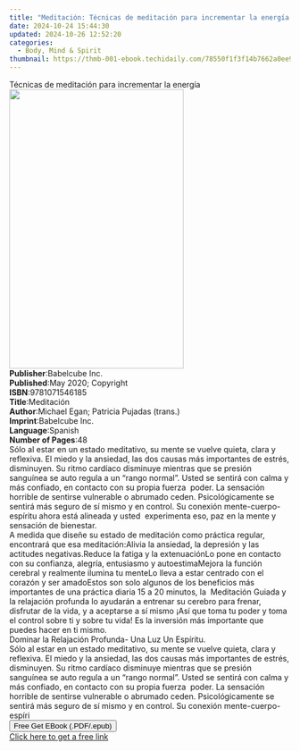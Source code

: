 ```yaml
---
title: "Meditación: Técnicas de meditación para incrementar la energía | Free Book"
date: 2024-10-24 15:44:30
updated: 2024-10-26 12:52:20
categories:
  - Body, Mind & Spirit
thumbnail: https://thmb-001-ebook.techidaily.com/78550f1f3f14b7662a0ee93d98a156b660298826ba55ac44548e5e3da1d6ff3e.jpg
---
```

<main id="book-container">
  <div class="flex flex-col">
    <div class="book-brief flex-1 py-6 px-4 sm:p-6 md:py-10 md:px-8">
      <!-- brief-->
      <div class="book-brief-main">
        Técnicas de meditación para incrementar la energía
      </div>
    </div>
    <div
      class="book-meta-info flex-1 grid gap-4 col-start-1 col-end-3 row-start-1 sm:mb-6 sm:grid-cols-4 lg:gap-6 lg:col-start-2 lg:row-end-6 lg:row-span-6 lg:mb-0"
    >
      <div
        class="book-meta-info-left place-content-center mt-4 p-4 text-sm leading-6 col-start-2 col-span-2 dark:text-slate-400"
      >
        <img
          class="w-full h-500 object-cover rounded-lg sm:h-255 sm:col-span-2 lg:col-span-full"
          src="https://img-001-ebook.techidaily.com/e6f6055390695747050543449ee8163e9aa6360a83407d896cdb245dc7d898ff.jpg"
          alt=""
          width="312"
          height="500"
        />
      </div>
      <div
        class="book-meta-info-right mt-2 col-start-1 row-start-2 col-span-3 self-center"
      >
        <!-- meta data  -->
        <div class="flex flex-col px-4 md:px-8">
          <div class="flex-1">
            <strong>Publisher</strong>:<span class="px-2">Babelcube Inc.</span>
          </div>
          <div class="flex-1">
            <strong>Published</strong>:<span class="px-2"
              >May 2020; Copyright</span
            >
          </div>
          <div class="flex-1">
            <strong>ISBN</strong>:<span class="px-2">9781071546185</span>
          </div>
          <div class="flex-1">
            <strong>Title</strong>:<span class="px-2">Meditación</span>
          </div>
          <div class="flex-1">
            <strong>Author</strong>:<span class="px-2"
              >Michael Egan; Patricia Pujadas (trans.)</span
            >
          </div>
          <div class="flex-1">
            <strong>Imprint</strong>:<span class="px-2">Babelcube Inc.</span>
          </div>
          <div class="flex-1">
            <strong>Language</strong>:<span class="px-2">Spanish</span>
          </div>
          <div class="flex-1">
            <strong>Number of Pages</strong>:<span class="px-2">48</span>
          </div>
        </div>
      </div>
    </div>
    <div class="book-description flex-1 py-6 px-4 sm:p-6 md:py-10 md:px-8">
      <div class="book-description-main">
        <div accordion-content="" id="description">
          Sólo al estar en un estado meditativo, su mente se vuelve quieta,
          clara y reflexiva. El miedo y la ansiedad, las dos causas más
          importantes de estrés, disminuyen. Su ritmo cardíaco disminuye
          mientras que se presión sanguínea se auto regula a un “rango normal”.
          Usted se sentirá con calma y más confiado, en contacto con su propia
          fuerza&nbsp; poder. La sensación horrible de sentirse vulnerable o
          abrumado ceden. Psicológicamente se sentirá más seguro de sí mismo y
          en control. Su conexión mente-cuerpo-espíritu ahora está alineada y
          usted&nbsp; experimenta eso, paz en la mente y sensación de
          bienestar.<br />A medida que diseñe su estado de meditación como
          práctica regular, encontrará que esa meditación:Alivia la ansiedad, la
          depresión y las actitudes negativas.Reduce la fatiga y la
          extenuaciónLo pone en contacto con su confianza, alegría, entusiasmo y
          autoestimaMejora la función cerebral y realmente ilumina tu menteLo
          lleva a estar centrado con el corazón y ser amadoEstos son solo
          algunos de los beneficios más importantes de una práctica diaria 15 a
          20 minutos, la&nbsp; Meditación Guiada y la relajación profunda lo
          ayudarán a entrenar su cerebro para frenar,&nbsp; disfrutar de la
          vida, y a aceptarse a sí mismo ¡Así que toma tu poder y toma el
          control sobre ti y sobre tu vida! Es la inversión más importante que
          puedes hacer en ti mismo.<br />Dominar la Relajación Profunda- Una Luz
          Un Espíritu.<br />Sólo al estar en un estado meditativo, su mente se
          vuelve quieta, clara y reflexiva. El miedo y la ansiedad, las dos
          causas más importantes de estrés, disminuyen. Su ritmo cardíaco
          disminuye mientras que se presión sanguínea se auto regula a un “rango
          normal”. Usted se sentirá con calma y más confiado, en contacto con su
          propia fuerza&nbsp; poder. La sensación horrible de sentirse
          vulnerable o abrumado ceden. Psicológicamente se sentirá más seguro de
          sí mismo y en control. Su conexión mente-cuerpo-espíri
        </div>
        <div class="accordion-fader"></div>
      </div>
    </div>
    <div class="book-excerpts flex-1 py-6 px-4 sm:p-6 md:py-10 md:px-8"></div>
    <div
      class="book-about-author flex-1 py-6 px-4 sm:p-6 md:py-10 md:px-8"
    ></div>
    <div class="book-free-get flex-1 py-6 px-4 sm:p-6 md:py-10 md:px-8">
      <button
        id="btn-free-get"
        class="bg-blue-500 hover:bg-blue-700 text-white font-bold py-2 px-4 rounded"
      >
        Free Get EBook (.PDF/.epub)
      </button>
      <div id="countdown-display" class="px-2 text-lg mt-2"></div>
      <a
        id="free-link"
        class="hidden bg-blue-500 hover:bg-blue-700 text-white font-bold py-2 px-4 rounded"
        href="https://www.ebooks.com/en-us/book/210064090/meditaci-n-t-cnicas-de-meditaci-n-para-incrementar-la-energ-a/michael-egan/"
        target="_blank"
        >Click here to get a free link</a
      >
    </div>
    <script>
      let countdownTime = 0;
      let countdownInterval = null;
      document
        .getElementById('btn-free-get')
        .addEventListener('click', startCountdown);
      function startCountdown() {
        countdownTime = new Date().getTime() + 60000 * 3;
        countdownInterval = setInterval(updateCountdown, 1000);
        document.getElementById('btn-free-get').disabled = true;
        document
          .getElementById('btn-free-get')
          .classList.add('bg-gray-500', 'cursor-not-allowed');
      }
      function updateCountdown() {
        let currentTime = new Date().getTime();
        let timeLeft = countdownTime - currentTime;
        let secondsLeft = Math.floor(timeLeft / 1000);
        document.getElementById('countdown-display').innerHTML =
          `Remaining time: ${secondsLeft} seconds.`;
        if (secondsLeft <= 0) {
          clearInterval(countdownInterval);
          document.getElementById('btn-free-get').classList.add('hidden');
          document.getElementById('free-link').classList.remove('hidden');
          document.getElementById('countdown-display').innerHTML = '';
        }
      }
    </script>
  </div>
</main>
